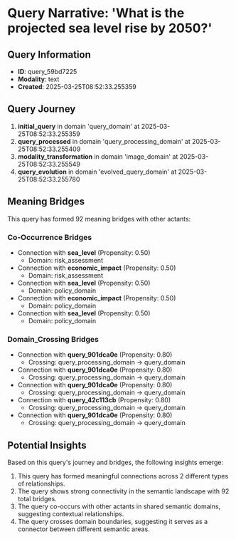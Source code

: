 # Query Narrative: 'What is the projected sea level rise by 2050?'

## Query Information

- **ID**: query_59bd7225
- **Modality**: text
- **Created**: 2025-03-25T08:52:33.255359

## Query Journey

1. **initial_query** in domain 'query_domain' at 2025-03-25T08:52:33.255359
2. **query_processed** in domain 'query_processing_domain' at 2025-03-25T08:52:33.255409
3. **modality_transformation** in domain 'image_domain' at 2025-03-25T08:52:33.255549
4. **query_evolution** in domain 'evolved_query_domain' at 2025-03-25T08:52:33.255780

## Meaning Bridges

This query has formed 92 meaning bridges with other actants:

### Co-Occurrence Bridges

- Connection with **sea_level** (Propensity: 0.50)
  - Domain: risk_assessment
- Connection with **economic_impact** (Propensity: 0.50)
  - Domain: risk_assessment
- Connection with **sea_level** (Propensity: 0.50)
  - Domain: policy_domain
- Connection with **economic_impact** (Propensity: 0.50)
  - Domain: policy_domain
- Connection with **sea_level** (Propensity: 0.50)
  - Domain: policy_domain

### Domain_Crossing Bridges

- Connection with **query_901dca0e** (Propensity: 0.80)
  - Crossing: query_processing_domain → query_domain
- Connection with **query_901dca0e** (Propensity: 0.80)
  - Crossing: query_processing_domain → query_domain
- Connection with **query_901dca0e** (Propensity: 0.80)
  - Crossing: query_processing_domain → query_domain
- Connection with **query_42c113cb** (Propensity: 0.80)
  - Crossing: query_processing_domain → query_domain
- Connection with **query_901dca0e** (Propensity: 0.80)
  - Crossing: query_processing_domain → query_domain

## Potential Insights

Based on this query's journey and bridges, the following insights emerge:

1. This query has formed meaningful connections across 2 different types of relationships.
2. The query shows strong connectivity in the semantic landscape with 92 total bridges.
3. The query co-occurs with other actants in shared semantic domains, suggesting contextual relationships.
5. The query crosses domain boundaries, suggesting it serves as a connector between different semantic areas.
